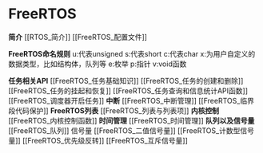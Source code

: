 # FreeRTOS
**简介**
[[RTOS_简介]]
[[FreeRTOS_配置文件]]

**FreeRTOS命名规则**
u:代表unsigned
s:代表short
c:代表char
x:为用户自定义的数据类型，比如结构体，队列等
e:枚举
p:指针
v:void函数

**任务相关API**
[[FreeRTOS_任务基础知识]]
[[FreeRTOS_任务的创建和删除]]
[[FreeRTOS_任务的挂起和恢复]]
[[FreeRTOS_任务查询和信息统计API函数]]
[[FreeRTOS_调度器开启任务]]
**中断**
[[FreeRTOS_中断管理]]
[[FreeRTOS_临界段代码保护]]
**FreeRTOS列表**
[[FreeRTOS_列表与列表项]]
**内核控制**
[[FreeRTOS_内核控制函数]]
**时间管理**
[[FreeRTOS_时间管理]]
**队列以及信号量**
[[FreeRTOS_队列]]
信号量
[[FreeRTOS_二值信号量]]
[[FreeRTOS_计数型信号量]]
[[FreeRTOS_优先级反转]]
[[FreeRTOS_互斥信号量]]
